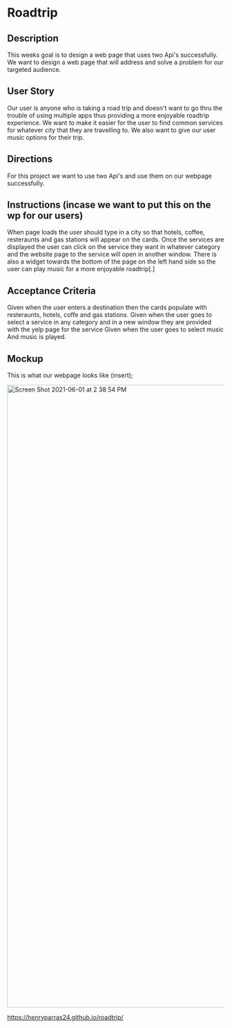 # Roadtrip

## Description
This weeks goal is to design a web page that uses two Api's successfully. We want to design a web page that will address and solve a problem for our targeted audience.

## User Story
Our user is anyone who is taking a road trip and doesn't want to go thru the trouble of using multiple apps thus providing a more enjoyable roadtrip experience. We want to make it easier for the user to find common services for whatever city that they are travelling to. We also want to give our user music options for their trip. 

## Directions
For this project we want to use two Api's and use them on our webpage successfully.

## Instructions (incase we want to put this on the wp for our users)
When page loads the user should type in a city so that hotels, coffee, resteraunts and gas stations will appear on the cards. Once the services are displayed the user can click on the service they want in whatever category and the website page to the service will open in another window. There is also a widget towards the bottom of the page on the left hand side so the user can play music for a more enjoyable roadtrip[.]

## Acceptance Criteria 
Given when the user enters a destination then the cards populate with resteraunts, hotels, coffe and gas stations. 
Given when the user goes to select a service in any category and in a new window they are provided with the yelp page for the service
Given when the user goes to select music 
And music is played.

## Mockup
This is what our webpage looks like 
(insert);

<img width="1440" alt="Screen Shot 2021-06-01 at 2 38 54 PM" src="https://user-images.githubusercontent.com/82185621/120393793-5f7a0c00-c2e7-11eb-8b98-1b298ca8c466.png">

https://henryparras24.github.io/roadtrip/